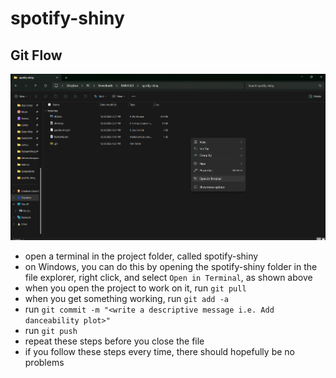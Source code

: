 # spotify-shiny

## Git Flow
![an image showing how to open a terminal with Windows 11](Assets/open-terminal.png)
- open a terminal in the project folder, called spotify-shiny
- on Windows, you can do this by opening the spotify-shiny folder in the file explorer, right click, and select `Open in Terminal`, as shown above
- when you open the project to work on it, run `git pull`  
- when you get something working, run `git add -a`  
- run `git commit -m "<write a descriptive message i.e. Add danceability plot>"`  
- run `git push`  
- repeat these steps before you close the file  
- if you follow these steps every time, there should hopefully be no problems  
